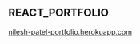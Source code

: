 
## REACT_PORTFOLIO

<a href="https://nilesh-patel-portfolio.herokuapp.com/" target="_blank">nilesh-patel-portfolio.herokuapp.com</a>

